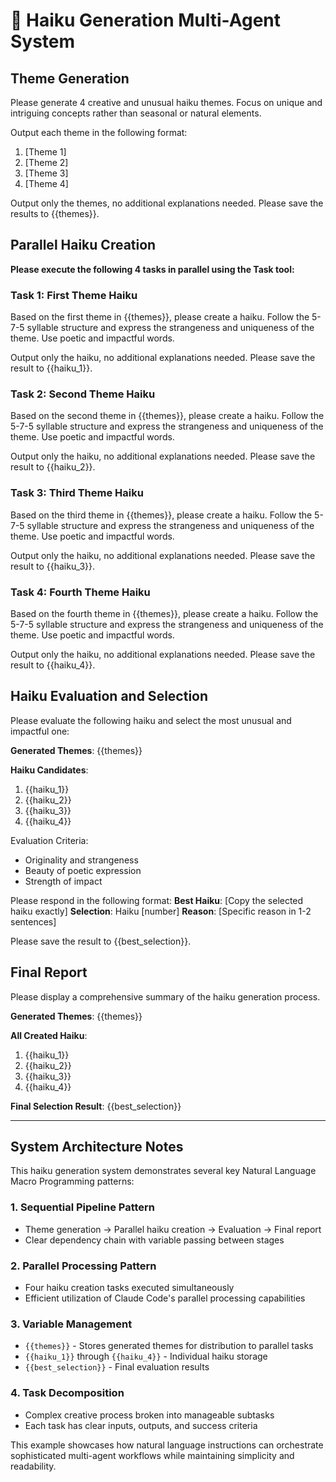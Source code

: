 # 🎌 Haiku Generation Multi-Agent System

## Theme Generation
Please generate 4 creative and unusual haiku themes. Focus on unique and intriguing concepts rather than seasonal or natural elements.

Output each theme in the following format:
1. [Theme 1]
2. [Theme 2] 
3. [Theme 3]
4. [Theme 4]

Output only the themes, no additional explanations needed. Please save the results to {{themes}}.

## Parallel Haiku Creation

**Please execute the following 4 tasks in parallel using the Task tool:**

### Task 1: First Theme Haiku
Based on the first theme in {{themes}}, please create a haiku. Follow the 5-7-5 syllable structure and express the strangeness and uniqueness of the theme. Use poetic and impactful words.

Output only the haiku, no additional explanations needed. Please save the result to {{haiku_1}}.

### Task 2: Second Theme Haiku
Based on the second theme in {{themes}}, please create a haiku. Follow the 5-7-5 syllable structure and express the strangeness and uniqueness of the theme. Use poetic and impactful words.

Output only the haiku, no additional explanations needed. Please save the result to {{haiku_2}}.

### Task 3: Third Theme Haiku
Based on the third theme in {{themes}}, please create a haiku. Follow the 5-7-5 syllable structure and express the strangeness and uniqueness of the theme. Use poetic and impactful words.

Output only the haiku, no additional explanations needed. Please save the result to {{haiku_3}}.

### Task 4: Fourth Theme Haiku
Based on the fourth theme in {{themes}}, please create a haiku. Follow the 5-7-5 syllable structure and express the strangeness and uniqueness of the theme. Use poetic and impactful words.

Output only the haiku, no additional explanations needed. Please save the result to {{haiku_4}}.

## Haiku Evaluation and Selection
Please evaluate the following haiku and select the most unusual and impactful one:

**Generated Themes**: {{themes}}

**Haiku Candidates**:
1. {{haiku_1}}
2. {{haiku_2}}
3. {{haiku_3}}
4. {{haiku_4}}

Evaluation Criteria:
- Originality and strangeness
- Beauty of poetic expression
- Strength of impact

Please respond in the following format:
**Best Haiku**: [Copy the selected haiku exactly]
**Selection**: Haiku [number]
**Reason**: [Specific reason in 1-2 sentences]

Please save the result to {{best_selection}}.

## Final Report
Please display a comprehensive summary of the haiku generation process.

**Generated Themes**: {{themes}}

**All Created Haiku**:
1. {{haiku_1}}
2. {{haiku_2}}
3. {{haiku_3}}
4. {{haiku_4}}

**Final Selection Result**: {{best_selection}}

---

## System Architecture Notes

This haiku generation system demonstrates several key Natural Language Macro Programming patterns:

### 1. Sequential Pipeline Pattern
- Theme generation → Parallel haiku creation → Evaluation → Final report
- Clear dependency chain with variable passing between stages

### 2. Parallel Processing Pattern
- Four haiku creation tasks executed simultaneously
- Efficient utilization of Claude Code's parallel processing capabilities

### 3. Variable Management
- `{{themes}}` - Stores generated themes for distribution to parallel tasks
- `{{haiku_1}}` through `{{haiku_4}}` - Individual haiku storage
- `{{best_selection}}` - Final evaluation results

### 4. Task Decomposition
- Complex creative process broken into manageable subtasks
- Each task has clear inputs, outputs, and success criteria

This example showcases how natural language instructions can orchestrate sophisticated multi-agent workflows while maintaining simplicity and readability.